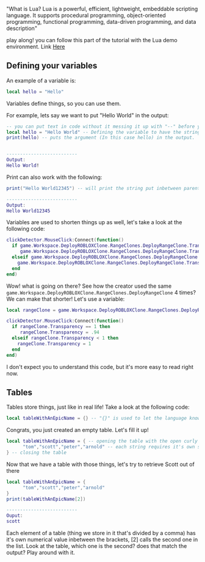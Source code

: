 "What is Lua? Lua is a powerful, efficient, lightweight, embeddable scripting language. It supports procedural programming, object-oriented programming, functional programming, data-driven programming, and data description"

play along! you can follow this part of the tutorial with the Lua demo environment. Link [Here](https://www.lua.org/cgi-bin/demo)
## Defining your variables
An example of a variable is:
```lua
local hello = "Hello"
```
Variables define things, so you can use them.

For example, lets say we want to put "Hello World" in the output:
```lua
-- you can put text in code without it messing it up with "--" before your text!
local hello = "Hello World" -- Defining the variable to have the string (A line of text) set to it. Whenever we provide `hello` as an argument, it will return Hello World.
print(hello) -- puts the argument (In this case hello) in the output.


--------------------------
Output:
Hello World!
```
Print can also work with the following:
```lua
print("Hello World12345") -- will print the string put inbetween parenthesis.

--------------------------
Output:
Hello World12345
```

Variables are used to shorten things up as well, let's take a look at the following code:
```lua
clickDetector.MouseClick:Connect(function()
  if game.Workspace.DeployROBLOXClone.RangeClones.DeployRangeClone.Transparency == 1 then
     game.Workspace.DeployROBLOXClone.RangeClones.DeployRangeClone.Transparency = .94
  elseif game.Workspace.DeployROBLOXClone.RangeClones.DeployRangeClone.Transparency < 1 then
    game.Workspace.DeployROBLOXClone.RangeClones.DeployRangeClone.Transparency = 1
  end
end)
```
Wow! what is going on there? See how the creator used the same `game.Workspace.DeployROBLOXClone.RangeClones.DeployRangeClone` 4 times? We can make that shorter! Let's use a variable:
```lua
local rangeClone = game.Workspace.DeployROBLOXClone.RangeClones.DeployRangeClone -- It's a variable, so we can access the RangeClones easier!

clickDetector.MouseClick:Connect(function()
  if rangeClone.Transparency == 1 then
     rangeClone.Transparency = .94
  elseif rangeClone.Transparency < 1 then
    rangeClone.Transparency = 1
  end
end)
```
I don't expect you to understand this code, but it's more easy to read right now.



## Tables

Tables store things, just like in real life! Take a look at the following code:
```lua
local tableWithAnEpicName = {} -- "{}" is used to let the language know that we're creating a table!
```
Congrats, you just created an empty table. Let's fill it up!
```lua
local tableWithAnEpicName = { -- opening the table with the open curly bracker
      "tom","scott","peter","arnold" -- each string requires it's own set of parenthesis, you can't put undefined things (not made variables) in a table without parenthesis.
} -- closing the table
```
Now that we have a table with those things, let's try to retrieve Scott out of there
```lua
local tableWithAnEpicName = {
      "tom","scott","peter","arnold" 
}
print(tableWithAnEpicName[2])

--------------------------
Ouput:
scott
```
Each element of a table (thing we store in it that's divided by a comma) has it's own numerical value inbetween the brackets, [2] calls the second one in the list. Look at the table, which one is the second? does that match the output? Play around with it.
